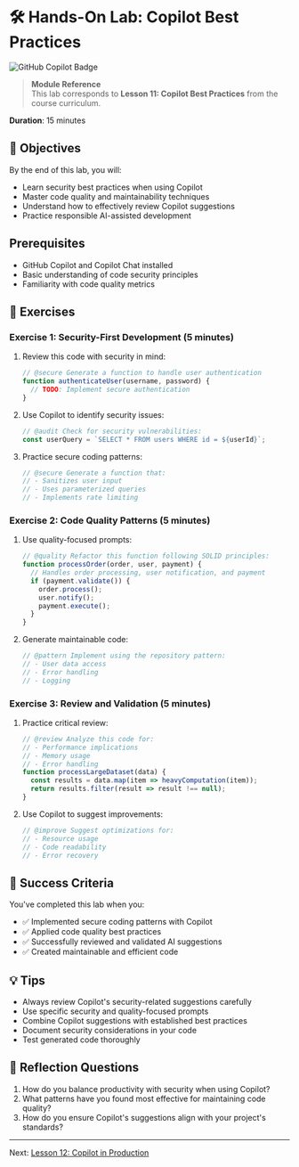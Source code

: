# 🛠️ Hands-On Lab: Copilot Best Practices

![GitHub Copilot Badge](https://img.shields.io/badge/GitHub-Copilot-blue?style=flat-square&logo=github)

> **Module Reference**  
> This lab corresponds to **Lesson 11: Copilot Best Practices** from the course curriculum.

**Duration**: 15 minutes

## 🎯 Objectives

By the end of this lab, you will:
- Learn security best practices when using Copilot
- Master code quality and maintainability techniques
- Understand how to effectively review Copilot suggestions
- Practice responsible AI-assisted development

## Prerequisites

- GitHub Copilot and Copilot Chat installed
- Basic understanding of code security principles
- Familiarity with code quality metrics

## 🔨 Exercises

### Exercise 1: Security-First Development (5 minutes)

1. Review this code with security in mind:
   ```javascript
   // @secure Generate a function to handle user authentication
   function authenticateUser(username, password) {
     // TODO: Implement secure authentication
   }
   ```

2. Use Copilot to identify security issues:
   ```javascript
   // @audit Check for security vulnerabilities:
   const userQuery = `SELECT * FROM users WHERE id = ${userId}`;
   ```

3. Practice secure coding patterns:
   ```javascript
   // @secure Generate a function that:
   // - Sanitizes user input
   // - Uses parameterized queries
   // - Implements rate limiting
   ```

### Exercise 2: Code Quality Patterns (5 minutes)

1. Use quality-focused prompts:
   ```javascript
   // @quality Refactor this function following SOLID principles:
   function processOrder(order, user, payment) {
     // Handles order processing, user notification, and payment
     if (payment.validate()) {
       order.process();
       user.notify();
       payment.execute();
     }
   }
   ```

2. Generate maintainable code:
   ```javascript
   // @pattern Implement using the repository pattern:
   // - User data access
   // - Error handling
   // - Logging
   ```

### Exercise 3: Review and Validation (5 minutes)

1. Practice critical review:
   ```javascript
   // @review Analyze this code for:
   // - Performance implications
   // - Memory usage
   // - Error handling
   function processLargeDataset(data) {
     const results = data.map(item => heavyComputation(item));
     return results.filter(result => result !== null);
   }
   ```

2. Use Copilot to suggest improvements:
   ```javascript
   // @improve Suggest optimizations for:
   // - Resource usage
   // - Code readability
   // - Error recovery
   ```

## 🎉 Success Criteria

You've completed this lab when you:
- ✅ Implemented secure coding patterns with Copilot
- ✅ Applied code quality best practices
- ✅ Successfully reviewed and validated AI suggestions
- ✅ Created maintainable and efficient code

## 💡 Tips

- Always review Copilot's security-related suggestions carefully
- Use specific security and quality-focused prompts
- Combine Copilot suggestions with established best practices
- Document security considerations in your code
- Test generated code thoroughly

## 🤔 Reflection Questions

1. How do you balance productivity with security when using Copilot?
2. What patterns have you found most effective for maintaining code quality?
3. How do you ensure Copilot's suggestions align with your project's standards?

---

Next: [Lesson 12: Copilot in Production](./hol-lesson-12.md) 
